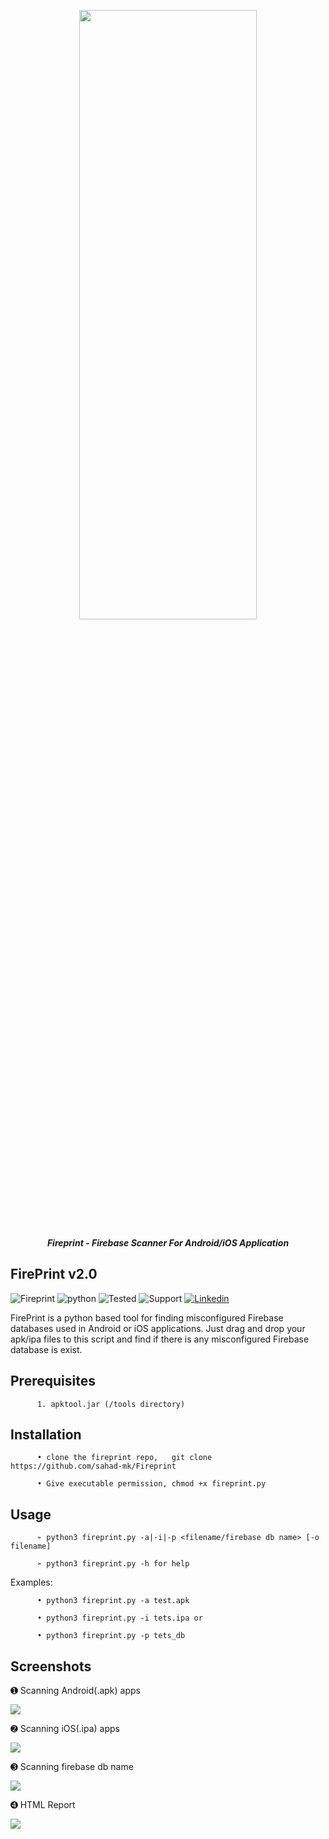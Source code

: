 <p align="center"> <img src="https://github.com/sahad-mk/Fireprint/blob/master/screenshots/banner_2.0.png" height="50%" width="75%"></p>
<p align="center"><b><i> Fireprint - Firebase Scanner For Android/iOS Application </i> </b> </p>

## FirePrint v2.0

![Fireprint](https://img.shields.io/badge/version-2.0-success)   ![python](https://img.shields.io/badge/Python-v3.x.x-important)   ![Tested](https://img.shields.io/badge/Tested%20On-Ubuntu%2018.04-green)  ![Support](https://img.shields.io/badge/Supported%20Files-Android%20apk%20/%20iOS%20ipa-blueviolet) [![Linkedin](https://img.shields.io/badge/Linkedin-/Sahadmk-blue)](https://www.linkedin.com/in/sahadmk)

FirePrint is a python based tool for finding misconfigured Firebase databases used in Android or iOS applications. Just drag and drop your apk/ipa files to this script and find if there is any misconfigured Firebase database is exist.

## Prerequisites

          1. apktool.jar (/tools directory)
          
     
## Installation
         
          • clone the fireprint repo,   git clone https://github.com/sahad-mk/Fireprint
          
          • Give executable permission, chmod +x fireprint.py 
          
  
## Usage
          ➢ python3 fireprint.py -a|-i|-p <filename/firebase db name> [-o filename]
          
          ➢ python3 fireprint.py -h for help
 
   Examples:
                                                                                                                                             
          • python3 fireprint.py -a test.apk 
              
          • python3 fireprint.py -i tets.ipa or
                                                         
          • python3 fireprint.py -p tets_db 
                                                         
  
## Screenshots

 ➊ Scanning Android(.apk) apps
 
             
   <img src=https://github.com/sahad-mk/Fireprint/blob/master/screenshots/apk1_scan.png>
  

 ➋ Scanning iOS(.ipa) apps 
 
           
   <img src=https://github.com/sahad-mk/Fireprint/blob/master/screenshots/ios_scan.png>
   

 ➌ Scanning firebase db name
 
            
   <img src=https://github.com/sahad-mk/Fireprint/blob/master/screenshots/direct_scan.png>
  
  
 ➍ HTML Report  
  
  
  <img src=https://github.com/sahad-mk/Fireprint/blob/master/screenshots/html_report.png>
  
 
  
 
